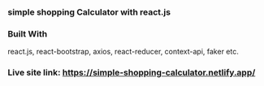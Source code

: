 ### simple shopping Calculator with react.js

### Built With

react.js, react-bootstrap, axios, react-reducer, context-api, faker etc.


### Live site link: https://simple-shopping-calculator.netlify.app/